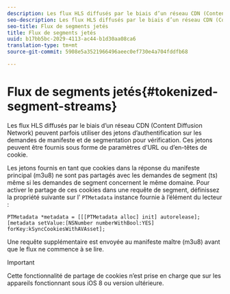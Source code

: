 ```yaml
---
description: Les flux HLS diffusés par le biais d’un réseau CDN (Content Diffusion Network) peuvent parfois utiliser des jetons d’authentification sur les demandes de manifeste et de segmentation pour vérification. Ces jetons peuvent être fournis sous forme de paramètres d’URL ou d’en-têtes de cookie.
seo-description: Les flux HLS diffusés par le biais d’un réseau CDN (Content Diffusion Network) peuvent parfois utiliser des jetons d’authentification sur les demandes de manifeste et de segmentation pour vérification. Ces jetons peuvent être fournis sous forme de paramètres d’URL ou d’en-têtes de cookie.
seo-title: Flux de segments jetés
title: Flux de segments jetés
uuid: b17bb5bc-2029-4113-ac44-b1d30aa08ca6
translation-type: tm+mt
source-git-commit: 5908e5a3521966496aeec0ef730e4a704fddfb68

---
```



# Flux de segments jetés{#tokenized-segment-streams}

Les flux HLS diffusés par le biais d’un réseau CDN (Content Diffusion Network) peuvent parfois utiliser des jetons d’authentification sur les demandes de manifeste et de segmentation pour vérification. Ces jetons peuvent être fournis sous forme de paramètres d’URL ou d’en-têtes de cookie.

Les jetons fournis en tant que cookies dans la réponse du manifeste principal (m3u8) ne sont pas partagés avec les demandes de segment (ts) même si les demandes de segment concernent le même domaine. Pour activer le partage de ces cookies dans une requête de segment, définissez la propriété suivante sur l’ `PTMetadata` instance fournie à l’élément du lecteur : 

```
PTMetadata *metadata = [[[PTMetadata alloc] init] autorelease]; 
[metadata setValue:[NSNumber numberWithBool:YES] forKey:kSyncCookiesWithAVAsset]; 
```

Une requête supplémentaire est envoyée au manifeste maître (m3u8) avant que le flux ne commence à se lire.

>[!IMPORTANT]
>
>Cette fonctionnalité de partage de cookies n’est prise en charge que sur les appareils fonctionnant sous iOS 8 ou version ultérieure.

